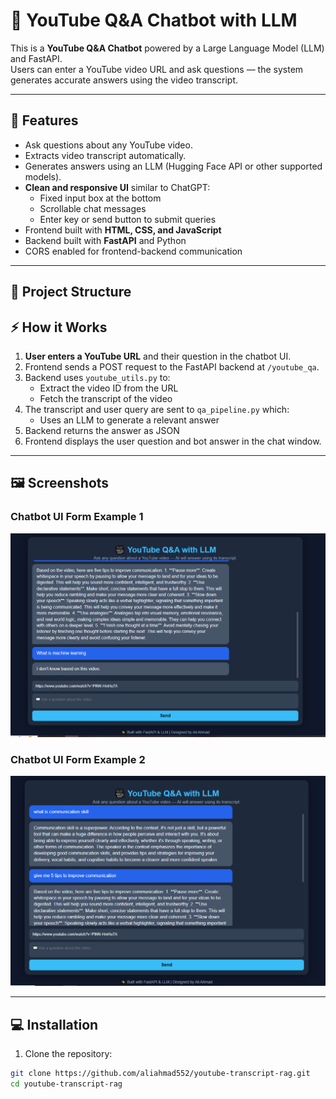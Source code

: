 # 🎥 YouTube Q&A Chatbot with LLM

This is a **YouTube Q&A Chatbot** powered by a Large Language Model (LLM) and FastAPI.  
Users can enter a YouTube video URL and ask questions — the system generates accurate answers using the video transcript.

---

## 🔹 Features

- Ask questions about any YouTube video.
- Extracts video transcript automatically.
- Generates answers using an LLM (Hugging Face API or other supported models).
- **Clean and responsive UI** similar to ChatGPT:
  - Fixed input box at the bottom
  - Scrollable chat messages
  - Enter key or send button to submit queries
- Frontend built with **HTML, CSS, and JavaScript**
- Backend built with **FastAPI** and Python
- CORS enabled for frontend-backend communication

---

## 📂 Project Structure


## ⚡ How it Works

1. **User enters a YouTube URL** and their question in the chatbot UI.
2. Frontend sends a POST request to the FastAPI backend at `/youtube_qa`.
3. Backend uses `youtube_utils.py` to:
   - Extract the video ID from the URL
   - Fetch the transcript of the video
4. The transcript and user query are sent to `qa_pipeline.py` which:
   - Uses an LLM to generate a relevant answer
5. Backend returns the answer as JSON
6. Frontend displays the user question and bot answer in the chat window.

---

## 🖼️ Screenshots

### Chatbot UI Form Example 1
![Chatbot Form 1](static/images/form1.png)

### Chatbot UI Form Example 2
![Chatbot Form 2](static/images/form.png)

---

## 💻 Installation

1. Clone the repository:
```bash
git clone https://github.com/aliahmad552/youtube-transcript-rag.git
cd youtube-transcript-rag
